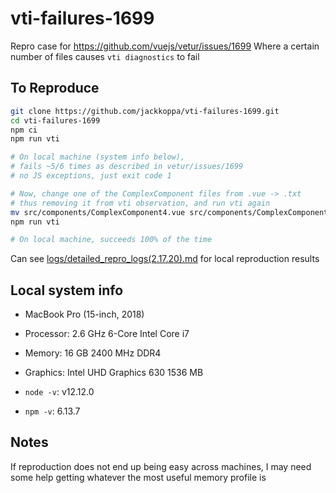 # vti-failures-1699

Repro case for https://github.com/vuejs/vetur/issues/1699
Where a certain number of files causes `vti diagnostics` to fail

## To Reproduce

```bash
git clone https://github.com/jackkoppa/vti-failures-1699.git
cd vti-failures-1699
npm ci
npm run vti

# On local machine (system info below),
# fails ~5/6 times as described in vetur/issues/1699
# no JS exceptions, just exit code 1

# Now, change one of the ComplexComponent files from .vue -> .txt
# thus removing it from vti observation, and run vti again
mv src/components/ComplexComponent4.vue src/components/ComplexComponent4.txt
npm run vti

# On local machine, succeeds 100% of the time
```

Can see [logs/detailed_repro_logs(2.17.20).md](./logs/detailed_repro_logs(2.17.20).md) for local reproduction results

## Local system info

* MacBook Pro (15-inch, 2018)
* Processor: 2.6 GHz 6-Core Intel Core i7
* Memory: 16 GB 2400 MHz DDR4
* Graphics: Intel UHD Graphics 630 1536 MB

* `node -v`: v12.12.0
* `npm -v`: 6.13.7

## Notes

If reproduction does not end up being easy across machines, I may need some help getting whatever the most useful memory profile is
